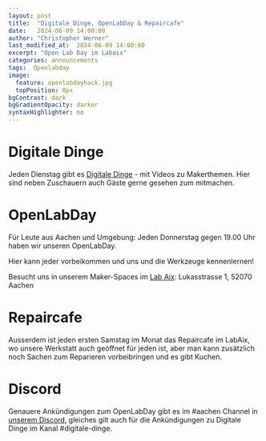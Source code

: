```yaml
---
layout: post
title:  "Digitale Dinge, OpenLabDay & Repaircafe"
date:   2024-06-09 14:00:00
author: "Christopher Werner"
last_modified_at:  2024-06-09 14:00:00
excerpt: "Open Lab Day im Labaix"
categories: announcements
tags:  Openlabday
image:
  feature: openlabdayhack.jpg
  topPosition: 0px
bgContrast: dark
bgGradientOpacity: darker
syntaxHighlighter: no
---
```



# Digitale Dinge

Jeden Dienstag gibt es [Digitale Dinge](https://www.digitale-dinge.de) - mit Videos zu Makerthemen. Hier sind neben Zuschauern auch Gäste gerne gesehen zum mitmachen.

# OpenLabDay

Für Leute aus Aachen und Umgebung: Jeden Donnerstag gegen 19.00 Uhr haben wir unseren OpenLabDay. 

Hier kann jeder vorbeikommen und uns und die Werkzeuge kennenlernen!

Besucht uns in unserem Maker-Spaces im [Lab Aix](https://www.labaix.de/):
Lukasstrasse 1, 52070 Aachen

<div class="img img--fullContainer img--14xLeading" style="background-image: url({{ site.baseurl_posts_img }}openlabday.jpg);"></div>

# Repaircafe

Ausserdem ist jeden ersten Samstag im Monat das Repaircafe im LabAix, wo unsere Werkstatt auch geöffnet für jeden ist, aber man kann zusätzlich noch Sachen zum Reparieren vorbeibringen und es gibt Kuchen.

# Discord

Genauere Ankündigungen zum OpenLabDay gibt es im #aachen Channel in [unserem Discord](https://discord.gg/FRPbrSP), gleiches gilt auch für die Ankündigungen zu Digitale Dinge im Kanal #digitale-dinge.
